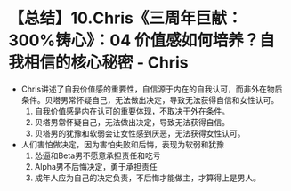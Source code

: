 # 【总结】10.Chris《三周年巨献：300%铸心》：04 价值感如何培养？自我相信的核心秘密 - Chris

-   Chris讲述了自我价值感的重要性，自信源于内在的自我认可，而非外在物质条件。贝塔男常怀疑自己，无法做出决定，导致无法获得自信和女性认可。
    1.  自我价值感是内在认可的重要体现，不取决于外在条件。
    2.  贝塔男常怀疑自己，无法做出决定，导致无法获得自信。
    3.  贝塔男的犹豫和软弱会让女性感到厌恶，无法获得女性认可。
-   人们害怕做决定，因为害怕失败和后悔，表现为软弱和犹豫
    1.  怂逼和Beta男不愿意承担责任和吃亏
    2.  Alpha男不后悔决定，勇于承担责任
    3.  成年人应为自己的决定负责，不后悔才能做主，才算得上是男人。